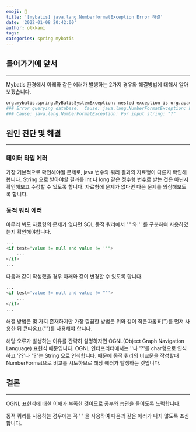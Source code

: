 ```yaml
---
emoji: 👻
title: '[mybatis] java.lang.NumberformatException Error 해결'
date: '2022-01-08 20:42:00'
author: olkkani
tags:
categories: spring mybatis
---
```


## 들어가기에 앞서

---

Mybatis 환경에서 아래와 같은 에러가 발생하는 2가지 경우와 해결방법에 대해서 알아보겠습니다.

```bash
org.mybatis.spring.MyBatisSystemException: nested exception is org.apache.ibatis.exceptions.PersistenceException:
### Error querying database.  Cause: java.lang.NumberFormatException: For input string: "?"
### Cause: java.lang.NumberFormatException: For input string: "?"
```

## 원인 진단 및 해결

---

### 데이터 타입 에러

가장 기본적으로 확인해야될 문제로, java 변수와 쿼리 결과의 자료형이 다른지 확인해봅니다.
String 으로 받아야할 결과를 int 나 long 같은 정수형 변수로 받는 것은 아닌지 확인해보고 수정할 수 있도록 합니다.
자료형에 문제가 없다면 다음 문제를 의심해보도록 합니다.

### 동적 쿼리 에러

아무리 봐도 자료형의 문제가 없다면 SQL 동적 쿼리에서 "" 와 '' 를 구분하여 사용하였는지 확인해야합니다.

```SQL
...
<if test="value != null and value != ''">
    ...
</if>
...
```

다음과 같이 작성했을 경우 아래와 같이 변경할 수 있도록 합니다.

```SQL
...
<if test='value != null and value != ""'>
    ...
</if>
...
```

해결 방법은 몇 가지 존재하지만 가장 깔끔한 방법은 위와 같이 작은따옴표('')를 먼저 사용한 뒤 큰따옴표("")를 사용해야 합니다.

해당 오류가 발생하는 이유를 간략히 설명하자면 OGNL(Object Graph Navigation Language) 표현식 때문입니다.
OGNL 인터프리터에서는 ''나 '?'를 char형으로 인식하고 '??'나 "?"는 String 으로 인식합니다. 때문에 동적 쿼리의 비교문을 작성할때 NumberFormat으로 비교를 시도하므로
해당 에러가 발생하는 것입니다.

## 결론

---

OGNL 표현식에 대한 이해가 부족한 것이므로 공부와 습관을 들이도록 노력합니다.

동적 쿼리를 사용하는 경우에는 꼭 \' \' 을 사용하여 다음과 같은 에러가 나지 않도록 조심합니다.